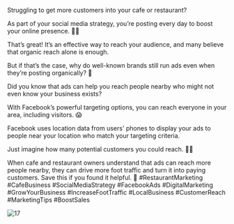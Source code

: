 Struggling to get more customers into your cafe or restaurant?

As part of your social media strategy, you’re posting every day to boost your online presence. 👍🏽

That’s great! It’s an effective way to reach your audience, and many believe that organic reach alone is enough.

But if that’s the case, why do well-known brands still run ads even when they’re posting organically? 🤔

Did you know that ads can help you reach people nearby who might not even know your business exists?

With Facebook’s powerful targeting options, you can reach everyone in your area, including visitors. 😱

Facebook uses location data from users' phones to display your ads to people near your location who match your targeting criteria.

Just imagine how many potential customers you could reach. 👌🏽

When cafe and restaurant owners understand that ads can reach more people nearby, they can drive more foot traffic and turn it into paying customers.
Save this if you found it helpful. 💯
#RestaurantMarketing #CafeBusiness #SocialMediaStrategy #FacebookAds #DigitalMarketing #GrowYourBusiness #IncreaseFootTraffic #LocalBusiness #CustomerReach #MarketingTips #BoostSales

![17](https://github.com/user-attachments/assets/275b0ded-ac5f-4829-877b-c7d3e973a685)
